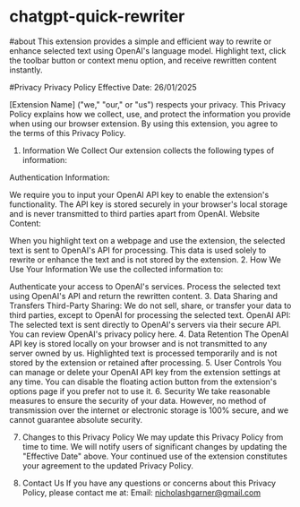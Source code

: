 # chatgpt-quick-rewriter

#about 
This extension provides a simple and efficient way to rewrite or enhance selected text using OpenAI's language model. Highlight text, click the toolbar button or context menu option, and receive rewritten content instantly.

#Privacy
Privacy Policy
Effective Date: 26/01/2025

[Extension Name] ("we," "our," or "us") respects your privacy. This Privacy Policy explains how we collect, use, and protect the information you provide when using our browser extension. By using this extension, you agree to the terms of this Privacy Policy.

1. Information We Collect
Our extension collects the following types of information:

Authentication Information:

We require you to input your OpenAI API key to enable the extension's functionality. The API key is stored securely in your browser's local storage and is never transmitted to third parties apart from OpenAI.
Website Content:

When you highlight text on a webpage and use the extension, the selected text is sent to OpenAI's API for processing. This data is used solely to rewrite or enhance the text and is not stored by the extension.
2. How We Use Your Information
We use the collected information to:

Authenticate your access to OpenAI's services.
Process the selected text using OpenAI's API and return the rewritten content.
3. Data Sharing and Transfers
Third-Party Sharing: We do not sell, share, or transfer your data to third parties, except to OpenAI for processing the selected text.
OpenAI API: The selected text is sent directly to OpenAI's servers via their secure API. You can review OpenAI's privacy policy here.
4. Data Retention
The OpenAI API key is stored locally on your browser and is not transmitted to any server owned by us.
Highlighted text is processed temporarily and is not stored by the extension or retained after processing.
5. User Controls
You can manage or delete your OpenAI API key from the extension settings at any time.
You can disable the floating action button from the extension's options page if you prefer not to use it.
6. Security
We take reasonable measures to ensure the security of your data. However, no method of transmission over the internet or electronic storage is 100% secure, and we cannot guarantee absolute security.

7. Changes to this Privacy Policy
We may update this Privacy Policy from time to time. We will notify users of significant changes by updating the "Effective Date" above. Your continued use of the extension constitutes your agreement to the updated Privacy Policy.

8. Contact Us
If you have any questions or concerns about this Privacy Policy, please contact me at:
Email: nicholashgarner@gmail.com

